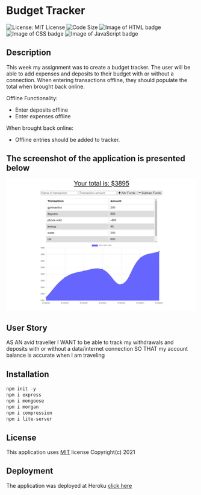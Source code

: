 # Budget Tracker

![License: MIT License](https://img.shields.io/badge/License-MIT-blue.svg)
![Code Size](https://img.shields.io/github/languages/code-size/cparros/project-2)
![Image of HTML badge](https://img.shields.io/badge/HTML-16.1%25-orange) 
![Image of CSS badge](https://img.shields.io/badge/CSS-5.2%25-purple)
![Image of JavaScript badge](https://img.shields.io/badge/JavaScript-78.7%25-yellow)

## Description

This week my assignment was to create a budget tracker.
The user will be able to add expenses and deposits to their budget with or without a connection. When entering transactions offline, they should populate the total when brought back online.

Offline Functionality:
- Enter deposits offline
- Enter expenses offline

When brought back online:
- Offline entries should be added to tracker.

## The screenshot of the application is presented below

![Image of an Application](public\images\budget-tracker-screenshot.png)

## User Story
AS AN avid traveller
I WANT to be able to track my withdrawals and deposits with or without a data/internet connection
SO THAT my account balance is accurate when I am traveling

## Installation

```
npm init -y
npm i express
npm i mongoose
npm i morgan
npm i compression
npm i lite-server
```

## License
This application uses [MIT](https://opensource.org/licenses/MIT) license Copyright(c) 2021

## Deployment

The application was deployed at Heroku [click here](https://budget-tracker-unc-bootcamp.herokuapp.com/)